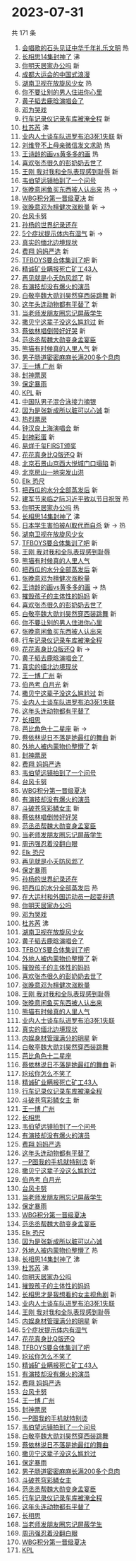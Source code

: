 # 2023-07-31

共 171 条

<!-- BEGIN -->
<!-- 最后更新时间 Mon Jul 31 2023 03:09:37 GMT+0800 (China Standard Time) -->

1. [会唱歌的石头见证中华千年礼乐文明](https://s.weibo.com//weibo?q=%23%E4%BC%9A%E5%94%B1%E6%AD%8C%E7%9A%84%E7%9F%B3%E5%A4%B4%E8%A7%81%E8%AF%81%E4%B8%AD%E5%8D%8E%E5%8D%83%E5%B9%B4%E7%A4%BC%E4%B9%90%E6%96%87%E6%98%8E%23&Refer=new_time)
   热
1. [长相思14集封神了](https://s.weibo.com//weibo?q=%23%E9%95%BF%E7%9B%B8%E6%80%9D14%E9%9B%86%E5%B0%81%E7%A5%9E%E4%BA%86%23&t=31&band_rank=1&Refer=top)
   沸
1. [你明天居家办公吗](https://s.weibo.com//weibo?q=%23%E4%BD%A0%E6%98%8E%E5%A4%A9%E5%B1%85%E5%AE%B6%E5%8A%9E%E5%85%AC%E5%90%97%23&t=31&band_rank=2&Refer=top)
   新
1. [成都大运会的中国式浪漫](https://s.weibo.com//weibo?q=%23%E6%88%90%E9%83%BD%E5%A4%A7%E8%BF%90%E4%BC%9A%E7%9A%84%E4%B8%AD%E5%9B%BD%E5%BC%8F%E6%B5%AA%E6%BC%AB%23&t=31&band_rank=3&Refer=top)
1. [湖南卫视在放旋风少女](https://s.weibo.com//weibo?q=%E6%B9%96%E5%8D%97%E5%8D%AB%E8%A7%86%E5%9C%A8%E6%94%BE%E6%97%8B%E9%A3%8E%E5%B0%91%E5%A5%B3&t=31&band_rank=4&Refer=top)
   热
1. [你不要让别的男人住进你心里](https://s.weibo.com//weibo?q=%23%E4%BD%A0%E4%B8%8D%E8%A6%81%E8%AE%A9%E5%88%AB%E7%9A%84%E7%94%B7%E4%BA%BA%E4%BD%8F%E8%BF%9B%E4%BD%A0%E5%BF%83%E9%87%8C%23&t=31&band_rank=5&Refer=top)
1. [黄子韬去鹿晗演唱会了](https://s.weibo.com//weibo?q=%23%E9%BB%84%E5%AD%90%E9%9F%AC%E5%8E%BB%E9%B9%BF%E6%99%97%E6%BC%94%E5%94%B1%E4%BC%9A%E4%BA%86%23&t=31&band_rank=6&Refer=top)
1. [邓为哭戏](https://s.weibo.com//weibo?q=%E9%82%93%E4%B8%BA%E5%93%AD%E6%88%8F&t=31&band_rank=7&Refer=top)
1. [行车记录仪记录车库被淹全程](https://s.weibo.com//weibo?q=%23%E8%A1%8C%E8%BD%A6%E8%AE%B0%E5%BD%95%E4%BB%AA%E8%AE%B0%E5%BD%95%E8%BD%A6%E5%BA%93%E8%A2%AB%E6%B7%B9%E5%85%A8%E7%A8%8B%23&t=31&band_rank=8&Refer=top)
   新
1. [杜苏芮](https://s.weibo.com//weibo?q=%E6%9D%9C%E8%8B%8F%E8%8A%AE&t=31&band_rank=9&Refer=top)
   沸
1. [业内人士谈车队进罗布泊3死1失联](https://s.weibo.com//weibo?q=%23%E4%B8%9A%E5%86%85%E4%BA%BA%E5%A3%AB%E8%B0%88%E8%BD%A6%E9%98%9F%E8%BF%9B%E7%BD%97%E5%B8%83%E6%B3%8A3%E6%AD%BB1%E5%A4%B1%E8%81%94%23&t=31&band_rank=10&Refer=top)
   新
1. [刘维登不上母亲微信发文求助](https://s.weibo.com//weibo?q=%23%E5%88%98%E7%BB%B4%E7%99%BB%E4%B8%8D%E4%B8%8A%E6%AF%8D%E4%BA%B2%E5%BE%AE%E4%BF%A1%E5%8F%91%E6%96%87%E6%B1%82%E5%8A%A9%23&t=31&band_rank=11&Refer=top)
   热
1. [王诗龄的画vs黄多多的画](https://s.weibo.com//weibo?q=%23%E7%8E%8B%E8%AF%97%E9%BE%84%E7%9A%84%E7%94%BBvs%E9%BB%84%E5%A4%9A%E5%A4%9A%E7%9A%84%E7%94%BB%23&t=31&band_rank=12&Refer=top)
   热
1. [喜欢张杰很久的彭奶奶去世了](https://s.weibo.com//weibo?q=%23%E5%96%9C%E6%AC%A2%E5%BC%A0%E6%9D%B0%E5%BE%88%E4%B9%85%E7%9A%84%E5%BD%AD%E5%A5%B6%E5%A5%B6%E5%8E%BB%E4%B8%96%E4%BA%86%23&t=31&band_rank=13&Refer=top)
1. [王刚 我对我和全队表现感到耻辱](https://s.weibo.com//weibo?q=%E7%8E%8B%E5%88%9A%20%E6%88%91%E5%AF%B9%E6%88%91%E5%92%8C%E5%85%A8%E9%98%9F%E8%A1%A8%E7%8E%B0%E6%84%9F%E5%88%B0%E8%80%BB%E8%BE%B1&t=31&band_rank=14&Refer=top)
   新
1. [韦伯望远镜拍到了一个问号](https://s.weibo.com//weibo?q=%E9%9F%A6%E4%BC%AF%E6%9C%9B%E8%BF%9C%E9%95%9C%E6%8B%8D%E5%88%B0%E4%BA%86%E4%B8%80%E4%B8%AA%E9%97%AE%E5%8F%B7&t=31&band_rank=15&Refer=top)
1. [张晚意闲鱼买东西被人认出来](https://s.weibo.com//weibo?q=%23%E5%BC%A0%E6%99%9A%E6%84%8F%E9%97%B2%E9%B1%BC%E4%B9%B0%E4%B8%9C%E8%A5%BF%E8%A2%AB%E4%BA%BA%E8%AE%A4%E5%87%BA%E6%9D%A5%23&t=31&band_rank=16&Refer=top)
   热 ->
1. [WBG积分第一晋级夏决](https://s.weibo.com//weibo?q=%23WBG%E7%A7%AF%E5%88%86%E7%AC%AC%E4%B8%80%E6%99%8B%E7%BA%A7%E5%A4%8F%E5%86%B3%23&t=31&band_rank=17&Refer=top)
   新
1. [张晚意邓为檀健次涨粉量](https://s.weibo.com//weibo?q=%23%E5%BC%A0%E6%99%9A%E6%84%8F%E9%82%93%E4%B8%BA%E6%AA%80%E5%81%A5%E6%AC%A1%E6%B6%A8%E7%B2%89%E9%87%8F%23&t=31&band_rank=18&Refer=top)
   新 ->
1. [台风卡努](https://s.weibo.com//weibo?q=%E5%8F%B0%E9%A3%8E%E5%8D%A1%E5%8A%AA&t=31&band_rank=19&Refer=top)
1. [孙杨的世界纪录还在](https://s.weibo.com//weibo?q=%E5%AD%99%E6%9D%A8%E7%9A%84%E4%B8%96%E7%95%8C%E7%BA%AA%E5%BD%95%E8%BF%98%E5%9C%A8&t=31&band_rank=20&Refer=top)
1. [5个症状提示体内有湿气](https://s.weibo.com//weibo?q=%235%E4%B8%AA%E7%97%87%E7%8A%B6%E6%8F%90%E7%A4%BA%E4%BD%93%E5%86%85%E6%9C%89%E6%B9%BF%E6%B0%94%23&t=31&band_rank=21&Refer=top)
   新 ->
1. [真实的缅北边境现状](https://s.weibo.com//weibo?q=%23%E7%9C%9F%E5%AE%9E%E7%9A%84%E7%BC%85%E5%8C%97%E8%BE%B9%E5%A2%83%E7%8E%B0%E7%8A%B6%23&t=31&band_rank=22&Refer=top)
1. [费翔 妈妈严选](https://s.weibo.com//weibo?q=%E8%B4%B9%E7%BF%94%20%E5%A6%88%E5%A6%88%E4%B8%A5%E9%80%89&t=31&band_rank=23&Refer=top)
   新
1. [TFBOYS要合体集训了吧](https://s.weibo.com//weibo?q=%23TFBOYS%E8%A6%81%E5%90%88%E4%BD%93%E9%9B%86%E8%AE%AD%E4%BA%86%E5%90%A7%23&t=31&band_rank=24&Refer=top)
   新
1. [精诚矿业瞒报死亡矿工43人](https://s.weibo.com//weibo?q=%23%E7%B2%BE%E8%AF%9A%E7%9F%BF%E4%B8%9A%E7%9E%92%E6%8A%A5%E6%AD%BB%E4%BA%A1%E7%9F%BF%E5%B7%A543%E4%BA%BA%23&t=31&band_rank=25&Refer=top)
1. [再见就是小夭防风邶了](https://s.weibo.com//weibo?q=%23%E5%86%8D%E8%A7%81%E5%B0%B1%E6%98%AF%E5%B0%8F%E5%A4%AD%E9%98%B2%E9%A3%8E%E9%82%B6%E4%BA%86%23&t=31&band_rank=26&Refer=top)
   新
1. [有演技却没有爆火的演员](https://s.weibo.com//weibo?q=%23%E6%9C%89%E6%BC%94%E6%8A%80%E5%8D%B4%E6%B2%A1%E6%9C%89%E7%88%86%E7%81%AB%E7%9A%84%E6%BC%94%E5%91%98%23&t=31&band_rank=27&Refer=top)
1. [白敬亭魏大勋刘昊然穿西装跳舞](https://s.weibo.com//weibo?q=%23%E7%99%BD%E6%95%AC%E4%BA%AD%E9%AD%8F%E5%A4%A7%E5%8B%8B%E5%88%98%E6%98%8A%E7%84%B6%E7%A9%BF%E8%A5%BF%E8%A3%85%E8%B7%B3%E8%88%9E%23&t=31&band_rank=28&Refer=top)
   新
1. [这年头连动物都有平替了](https://s.weibo.com//weibo?q=%E8%BF%99%E5%B9%B4%E5%A4%B4%E8%BF%9E%E5%8A%A8%E7%89%A9%E9%83%BD%E6%9C%89%E5%B9%B3%E6%9B%BF%E4%BA%86&t=31&band_rank=29&Refer=top)
   新
1. [当老师发朋友圈忘记屏蔽学生](https://s.weibo.com//weibo?q=%23%E5%BD%93%E8%80%81%E5%B8%88%E5%8F%91%E6%9C%8B%E5%8F%8B%E5%9C%88%E5%BF%98%E8%AE%B0%E5%B1%8F%E8%94%BD%E5%AD%A6%E7%94%9F%23&t=31&band_rank=30&Refer=top)
1. [撒贝宁这辈子没这么尴尬过](https://s.weibo.com//weibo?q=%23%E6%92%92%E8%B4%9D%E5%AE%81%E8%BF%99%E8%BE%88%E5%AD%90%E6%B2%A1%E8%BF%99%E4%B9%88%E5%B0%B4%E5%B0%AC%E8%BF%87%23&t=31&band_rank=31&Refer=top)
   新
1. [蔡依林唱倒带好好哭](https://s.weibo.com//weibo?q=%23%E8%94%A1%E4%BE%9D%E6%9E%97%E5%94%B1%E5%80%92%E5%B8%A6%E5%A5%BD%E5%A5%BD%E5%93%AD%23&t=31&band_rank=32&Refer=top)
   新
1. [范丞丞帮魏大勋变身孟宴臣](https://s.weibo.com//weibo?q=%23%E8%8C%83%E4%B8%9E%E4%B8%9E%E5%B8%AE%E9%AD%8F%E5%A4%A7%E5%8B%8B%E5%8F%98%E8%BA%AB%E5%AD%9F%E5%AE%B4%E8%87%A3%23&t=31&band_rank=33&Refer=top)
1. [熊猫有时候真的人里人气](https://s.weibo.com//weibo?q=%E7%86%8A%E7%8C%AB%E6%9C%89%E6%97%B6%E5%80%99%E7%9C%9F%E7%9A%84%E4%BA%BA%E9%87%8C%E4%BA%BA%E6%B0%94&t=31&band_rank=34&Refer=top)
   新
1. [男子肠道密密麻麻长满200多个息肉](https://s.weibo.com//weibo?q=%23%E7%94%B7%E5%AD%90%E8%82%A0%E9%81%93%E5%AF%86%E5%AF%86%E9%BA%BB%E9%BA%BB%E9%95%BF%E6%BB%A1200%E5%A4%9A%E4%B8%AA%E6%81%AF%E8%82%89%23&t=31&band_rank=35&Refer=top)
1. [王一博 广州](https://s.weibo.com//weibo?q=%E7%8E%8B%E4%B8%80%E5%8D%9A%20%E5%B9%BF%E5%B7%9E&t=31&band_rank=36&Refer=top)
   新
1. [封神票房](https://s.weibo.com//weibo?q=%E5%B0%81%E7%A5%9E%E7%A5%A8%E6%88%BF&t=31&band_rank=37&Refer=top)
1. [保定暴雨](https://s.weibo.com//weibo?q=%E4%BF%9D%E5%AE%9A%E6%9A%B4%E9%9B%A8&t=31&band_rank=38&Refer=top)
1. [KPL](https://s.weibo.com//weibo?q=KPL&t=31&band_rank=39&Refer=top) 新
1. [中国队男子混合泳接力摘银](https://s.weibo.com//weibo?q=%23%E4%B8%AD%E5%9B%BD%E9%98%9F%E7%94%B7%E5%AD%90%E6%B7%B7%E5%90%88%E6%B3%B3%E6%8E%A5%E5%8A%9B%E6%91%98%E9%93%B6%23&t=31&band_rank=40&Refer=top)
1. [因为是张新成所以脏可以心诚](https://s.weibo.com//weibo?q=%23%E5%9B%A0%E4%B8%BA%E6%98%AF%E5%BC%A0%E6%96%B0%E6%88%90%E6%89%80%E4%BB%A5%E8%84%8F%E5%8F%AF%E4%BB%A5%E5%BF%83%E8%AF%9A%23&t=31&band_rank=41&Refer=top)
   新
1. [热烈票房](https://s.weibo.com//weibo?q=%E7%83%AD%E7%83%88%E7%A5%A8%E6%88%BF&t=31&band_rank=42&Refer=top)
1. [钟汉良上海演唱会](https://s.weibo.com//weibo?q=%E9%92%9F%E6%B1%89%E8%89%AF%E4%B8%8A%E6%B5%B7%E6%BC%94%E5%94%B1%E4%BC%9A&t=31&band_rank=43&Refer=top)
   新
1. [封神彩蛋](https://s.weibo.com//weibo?q=%E5%B0%81%E7%A5%9E%E5%BD%A9%E8%9B%8B&t=31&band_rank=44&Refer=top)
   新
1. [易烊千玺FIRST颁奖](https://s.weibo.com//weibo?q=%E6%98%93%E7%83%8A%E5%8D%83%E7%8E%BAFIRST%E9%A2%81%E5%A5%96&t=31&band_rank=45&Refer=top)
1. [花花真身比Q版还Q](https://s.weibo.com//weibo?q=%E8%8A%B1%E8%8A%B1%E7%9C%9F%E8%BA%AB%E6%AF%94Q%E7%89%88%E8%BF%98Q&t=31&band_rank=46&Refer=top)
   新
1. [北京石景山京西大悦城门口塌陷](https://s.weibo.com//weibo?q=%23%E5%8C%97%E4%BA%AC%E7%9F%B3%E6%99%AF%E5%B1%B1%E4%BA%AC%E8%A5%BF%E5%A4%A7%E6%82%A6%E5%9F%8E%E9%97%A8%E5%8F%A3%E5%A1%8C%E9%99%B7%23&t=31&band_rank=47&Refer=top)
   新
1. [北京房山一地突发山洪](https://s.weibo.com//weibo?q=%23%E5%8C%97%E4%BA%AC%E6%88%BF%E5%B1%B1%E4%B8%80%E5%9C%B0%E7%AA%81%E5%8F%91%E5%B1%B1%E6%B4%AA%23&t=31&band_rank=48&Refer=top)
1. [Elk 恐尺](https://s.weibo.com//weibo?q=Elk%20%E6%81%90%E5%B0%BA&t=31&band_rank=49&Refer=top)
1. [把西瓜的水分全部蒸发后](https://s.weibo.com//weibo?q=%E6%8A%8A%E8%A5%BF%E7%93%9C%E7%9A%84%E6%B0%B4%E5%88%86%E5%85%A8%E9%83%A8%E8%92%B8%E5%8F%91%E5%90%8E&t=31&band_rank=50&Refer=top)
   新
1. [建军节来临之际习近平致以节日祝贺](https://s.weibo.com//weibo?q=%23%E5%BB%BA%E5%86%9B%E8%8A%82%E6%9D%A5%E4%B8%B4%E4%B9%8B%E9%99%85%E4%B9%A0%E8%BF%91%E5%B9%B3%E8%87%B4%E4%BB%A5%E8%8A%82%E6%97%A5%E7%A5%9D%E8%B4%BA%23&Refer=new_time)
   热
1. [你明天居家办公吗](https://s.weibo.com//weibo?q=%23%E4%BD%A0%E6%98%8E%E5%A4%A9%E5%B1%85%E5%AE%B6%E5%8A%9E%E5%85%AC%E5%90%97%23&t=31&band_rank=1&Refer=top)
   热
1. [长相思14集封神了](https://s.weibo.com//weibo?q=%23%E9%95%BF%E7%9B%B8%E6%80%9D14%E9%9B%86%E5%B0%81%E7%A5%9E%E4%BA%86%23&t=31&band_rank=2&Refer=top)
   沸
1. [日本学生害怕被AI取代而自杀](https://s.weibo.com//weibo?q=%E6%97%A5%E6%9C%AC%E5%AD%A6%E7%94%9F%E5%AE%B3%E6%80%95%E8%A2%ABAI%E5%8F%96%E4%BB%A3%E8%80%8C%E8%87%AA%E6%9D%80&t=31&band_rank=4&Refer=top)
   新 -> 热
1. [湖南卫视在放旋风少女](https://s.weibo.com//weibo?q=%E6%B9%96%E5%8D%97%E5%8D%AB%E8%A7%86%E5%9C%A8%E6%94%BE%E6%97%8B%E9%A3%8E%E5%B0%91%E5%A5%B3&t=31&band_rank=5&Refer=top)
1. [TFBOYS要合体集训了吧](https://s.weibo.com//weibo?q=%23TFBOYS%E8%A6%81%E5%90%88%E4%BD%93%E9%9B%86%E8%AE%AD%E4%BA%86%E5%90%A7%23&t=31&band_rank=6&Refer=top)
   新
1. [王刚 我对我和全队表现感到耻辱](https://s.weibo.com//weibo?q=%E7%8E%8B%E5%88%9A%20%E6%88%91%E5%AF%B9%E6%88%91%E5%92%8C%E5%85%A8%E9%98%9F%E8%A1%A8%E7%8E%B0%E6%84%9F%E5%88%B0%E8%80%BB%E8%BE%B1&t=31&band_rank=8&Refer=top)
1. [熊猫有时候真的人里人气](https://s.weibo.com//weibo?q=%E7%86%8A%E7%8C%AB%E6%9C%89%E6%97%B6%E5%80%99%E7%9C%9F%E7%9A%84%E4%BA%BA%E9%87%8C%E4%BA%BA%E6%B0%94&t=31&band_rank=10&Refer=top)
1. [把西瓜的水分全部蒸发后](https://s.weibo.com//weibo?q=%E6%8A%8A%E8%A5%BF%E7%93%9C%E7%9A%84%E6%B0%B4%E5%88%86%E5%85%A8%E9%83%A8%E8%92%B8%E5%8F%91%E5%90%8E&t=31&band_rank=12&Refer=top)
   新
1. [张晚意邓为檀健次涨粉量](https://s.weibo.com//weibo?q=%23%E5%BC%A0%E6%99%9A%E6%84%8F%E9%82%93%E4%B8%BA%E6%AA%80%E5%81%A5%E6%AC%A1%E6%B6%A8%E7%B2%89%E9%87%8F%23&t=31&band_rank=13&Refer=top)
1. [王诗龄的画vs黄多多的画](https://s.weibo.com//weibo?q=%23%E7%8E%8B%E8%AF%97%E9%BE%84%E7%9A%84%E7%94%BBvs%E9%BB%84%E5%A4%9A%E5%A4%9A%E7%9A%84%E7%94%BB%23&t=31&band_rank=14&Refer=top)
   -> 热
1. [摧毁孩子的主体性的妈妈](https://s.weibo.com//weibo?q=%E6%91%A7%E6%AF%81%E5%AD%A9%E5%AD%90%E7%9A%84%E4%B8%BB%E4%BD%93%E6%80%A7%E7%9A%84%E5%A6%88%E5%A6%88&t=31&band_rank=15&Refer=top)
   新
1. [喜欢张杰很久的彭奶奶去世了](https://s.weibo.com//weibo?q=%23%E5%96%9C%E6%AC%A2%E5%BC%A0%E6%9D%B0%E5%BE%88%E4%B9%85%E7%9A%84%E5%BD%AD%E5%A5%B6%E5%A5%B6%E5%8E%BB%E4%B8%96%E4%BA%86%23&t=31&band_rank=16&Refer=top)
1. [白敬亭魏大勋刘昊然穿西装跳舞](https://s.weibo.com//weibo?q=%23%E7%99%BD%E6%95%AC%E4%BA%AD%E9%AD%8F%E5%A4%A7%E5%8B%8B%E5%88%98%E6%98%8A%E7%84%B6%E7%A9%BF%E8%A5%BF%E8%A3%85%E8%B7%B3%E8%88%9E%23&t=31&band_rank=17&Refer=top)
   新
1. [你不要让别的男人住进你心里](https://s.weibo.com//weibo?q=%23%E4%BD%A0%E4%B8%8D%E8%A6%81%E8%AE%A9%E5%88%AB%E7%9A%84%E7%94%B7%E4%BA%BA%E4%BD%8F%E8%BF%9B%E4%BD%A0%E5%BF%83%E9%87%8C%23&t=31&band_rank=18&Refer=top)
1. [张晚意闲鱼买东西被人认出来](https://s.weibo.com//weibo?q=%23%E5%BC%A0%E6%99%9A%E6%84%8F%E9%97%B2%E9%B1%BC%E4%B9%B0%E4%B8%9C%E8%A5%BF%E8%A2%AB%E4%BA%BA%E8%AE%A4%E5%87%BA%E6%9D%A5%23&t=31&band_rank=19&Refer=top)
1. [行车记录仪记录车库被淹全程](https://s.weibo.com//weibo?q=%23%E8%A1%8C%E8%BD%A6%E8%AE%B0%E5%BD%95%E4%BB%AA%E8%AE%B0%E5%BD%95%E8%BD%A6%E5%BA%93%E8%A2%AB%E6%B7%B9%E5%85%A8%E7%A8%8B%23&t=31&band_rank=20&Refer=top)
1. [花花真身比Q版还Q](https://s.weibo.com//weibo?q=%E8%8A%B1%E8%8A%B1%E7%9C%9F%E8%BA%AB%E6%AF%94Q%E7%89%88%E8%BF%98Q&t=31&band_rank=22&Refer=top)
   新 ->
1. [黄子韬去鹿晗演唱会了](https://s.weibo.com//weibo?q=%23%E9%BB%84%E5%AD%90%E9%9F%AC%E5%8E%BB%E9%B9%BF%E6%99%97%E6%BC%94%E5%94%B1%E4%BC%9A%E4%BA%86%23&t=31&band_rank=23&Refer=top)
1. [真实的缅北边境现状](https://s.weibo.com//weibo?q=%23%E7%9C%9F%E5%AE%9E%E7%9A%84%E7%BC%85%E5%8C%97%E8%BE%B9%E5%A2%83%E7%8E%B0%E7%8A%B6%23&t=31&band_rank=24&Refer=top)
1. [王一博 广州](https://s.weibo.com//weibo?q=%E7%8E%8B%E4%B8%80%E5%8D%9A%20%E5%B9%BF%E5%B7%9E&t=31&band_rank=26&Refer=top)
   新
1. [伯邑考 白月光](https://s.weibo.com//weibo?q=%E4%BC%AF%E9%82%91%E8%80%83%20%E7%99%BD%E6%9C%88%E5%85%89&t=31&band_rank=27&Refer=top)
   新
1. [撒贝宁这辈子没这么尴尬过](https://s.weibo.com//weibo?q=%23%E6%92%92%E8%B4%9D%E5%AE%81%E8%BF%99%E8%BE%88%E5%AD%90%E6%B2%A1%E8%BF%99%E4%B9%88%E5%B0%B4%E5%B0%AC%E8%BF%87%23&t=31&band_rank=28&Refer=top)
   新
1. [业内人士谈车队进罗布泊3死1失联](https://s.weibo.com//weibo?q=%23%E4%B8%9A%E5%86%85%E4%BA%BA%E5%A3%AB%E8%B0%88%E8%BD%A6%E9%98%9F%E8%BF%9B%E7%BD%97%E5%B8%83%E6%B3%8A3%E6%AD%BB1%E5%A4%B1%E8%81%94%23&t=31&band_rank=29&Refer=top)
1. [这年头连动物都有平替了](https://s.weibo.com//weibo?q=%E8%BF%99%E5%B9%B4%E5%A4%B4%E8%BF%9E%E5%8A%A8%E7%89%A9%E9%83%BD%E6%9C%89%E5%B9%B3%E6%9B%BF%E4%BA%86&t=31&band_rank=30&Refer=top)
1. [长相思](https://s.weibo.com//weibo?q=%E9%95%BF%E7%9B%B8%E6%80%9D&t=31&band_rank=31&Refer=top)
1. [芭比角色十二星座](https://s.weibo.com//weibo?q=%E8%8A%AD%E6%AF%94%E8%A7%92%E8%89%B2%E5%8D%81%E4%BA%8C%E6%98%9F%E5%BA%A7&t=31&band_rank=32&Refer=top)
   新 ->
1. [蔡依林说日不落是她最红的舞曲](https://s.weibo.com//weibo?q=%23%E8%94%A1%E4%BE%9D%E6%9E%97%E8%AF%B4%E6%97%A5%E4%B8%8D%E8%90%BD%E6%98%AF%E5%A5%B9%E6%9C%80%E7%BA%A2%E7%9A%84%E8%88%9E%E6%9B%B2%23&t=31&band_rank=33&Refer=top)
   新
1. [外地人被内蒙物价整懵了](https://s.weibo.com//weibo?q=%23%E5%A4%96%E5%9C%B0%E4%BA%BA%E8%A2%AB%E5%86%85%E8%92%99%E7%89%A9%E4%BB%B7%E6%95%B4%E6%87%B5%E4%BA%86%23&t=31&band_rank=34&Refer=top)
   新
1. [封神票房](https://s.weibo.com//weibo?q=%E5%B0%81%E7%A5%9E%E7%A5%A8%E6%88%BF&t=31&band_rank=36&Refer=top)
1. [费翔 妈妈严选](https://s.weibo.com//weibo?q=%E8%B4%B9%E7%BF%94%20%E5%A6%88%E5%A6%88%E4%B8%A5%E9%80%89&t=31&band_rank=37&Refer=top)
1. [韦伯望远镜拍到了一个问号](https://s.weibo.com//weibo?q=%E9%9F%A6%E4%BC%AF%E6%9C%9B%E8%BF%9C%E9%95%9C%E6%8B%8D%E5%88%B0%E4%BA%86%E4%B8%80%E4%B8%AA%E9%97%AE%E5%8F%B7&t=31&band_rank=38&Refer=top)
1. [台风卡努](https://s.weibo.com//weibo?q=%E5%8F%B0%E9%A3%8E%E5%8D%A1%E5%8A%AA&t=31&band_rank=39&Refer=top)
1. [WBG积分第一晋级夏决](https://s.weibo.com//weibo?q=%23WBG%E7%A7%AF%E5%88%86%E7%AC%AC%E4%B8%80%E6%99%8B%E7%BA%A7%E5%A4%8F%E5%86%B3%23&t=31&band_rank=40&Refer=top)
1. [有演技却没有爆火的演员](https://s.weibo.com//weibo?q=%23%E6%9C%89%E6%BC%94%E6%8A%80%E5%8D%B4%E6%B2%A1%E6%9C%89%E7%88%86%E7%81%AB%E7%9A%84%E6%BC%94%E5%91%98%23&t=31&band_rank=41&Refer=top)
1. [斗破苍穹彩鳞女主](https://s.weibo.com//weibo?q=%23%E6%96%97%E7%A0%B4%E8%8B%8D%E7%A9%B9%E5%BD%A9%E9%B3%9E%E5%A5%B3%E4%B8%BB%23&t=31&band_rank=42&Refer=top)
   新
1. [蔡依林唱倒带好好哭](https://s.weibo.com//weibo?q=%23%E8%94%A1%E4%BE%9D%E6%9E%97%E5%94%B1%E5%80%92%E5%B8%A6%E5%A5%BD%E5%A5%BD%E5%93%AD%23&t=31&band_rank=43&Refer=top)
1. [范丞丞帮魏大勋变身孟宴臣](https://s.weibo.com//weibo?q=%23%E8%8C%83%E4%B8%9E%E4%B8%9E%E5%B8%AE%E9%AD%8F%E5%A4%A7%E5%8B%8B%E5%8F%98%E8%BA%AB%E5%AD%9F%E5%AE%B4%E8%87%A3%23&t=31&band_rank=44&Refer=top)
1. [当老师发朋友圈忘记屏蔽学生](https://s.weibo.com//weibo?q=%23%E5%BD%93%E8%80%81%E5%B8%88%E5%8F%91%E6%9C%8B%E5%8F%8B%E5%9C%88%E5%BF%98%E8%AE%B0%E5%B1%8F%E8%94%BD%E5%AD%A6%E7%94%9F%23&t=31&band_rank=45&Refer=top)
1. [周迅强忍着没翻白眼](https://s.weibo.com//weibo?q=%23%E5%91%A8%E8%BF%85%E5%BC%BA%E5%BF%8D%E7%9D%80%E6%B2%A1%E7%BF%BB%E7%99%BD%E7%9C%BC%23&t=31&band_rank=46&Refer=top)
1. [Elk 恐尺](https://s.weibo.com//weibo?q=Elk%20%E6%81%90%E5%B0%BA&t=31&band_rank=47&Refer=top)
1. [再见就是小夭防风邶了](https://s.weibo.com//weibo?q=%23%E5%86%8D%E8%A7%81%E5%B0%B1%E6%98%AF%E5%B0%8F%E5%A4%AD%E9%98%B2%E9%A3%8E%E9%82%B6%E4%BA%86%23&t=31&band_rank=48&Refer=top)
1. [保定暴雨](https://s.weibo.com//weibo?q=%E4%BF%9D%E5%AE%9A%E6%9A%B4%E9%9B%A8&t=31&band_rank=49&Refer=top)
1. [孙杨的世界纪录还在](https://s.weibo.com//weibo?q=%E5%AD%99%E6%9D%A8%E7%9A%84%E4%B8%96%E7%95%8C%E7%BA%AA%E5%BD%95%E8%BF%98%E5%9C%A8&t=31&band_rank=50&Refer=top)
1. [把西瓜的水分全部蒸发后](https://s.weibo.com//weibo?q=%E6%8A%8A%E8%A5%BF%E7%93%9C%E7%9A%84%E6%B0%B4%E5%88%86%E5%85%A8%E9%83%A8%E8%92%B8%E5%8F%91%E5%90%8E&t=31&band_rank=1&Refer=top)
   热
1. [在大运村和外国运动员一起耍非遗](https://s.weibo.com//weibo?q=%23%E5%9C%A8%E5%A4%A7%E8%BF%90%E6%9D%91%E5%92%8C%E5%A4%96%E5%9B%BD%E8%BF%90%E5%8A%A8%E5%91%98%E4%B8%80%E8%B5%B7%E8%80%8D%E9%9D%9E%E9%81%97%23&t=31&band_rank=3&Refer=top)
1. [你明天居家办公吗](https://s.weibo.com//weibo?q=%23%E4%BD%A0%E6%98%8E%E5%A4%A9%E5%B1%85%E5%AE%B6%E5%8A%9E%E5%85%AC%E5%90%97%23&t=31&band_rank=5&Refer=top)
1. [邓为哭戏](https://s.weibo.com//weibo?q=%E9%82%93%E4%B8%BA%E5%93%AD%E6%88%8F&t=31&band_rank=6&Refer=top)
1. [杜苏芮](https://s.weibo.com//weibo?q=%E6%9D%9C%E8%8B%8F%E8%8A%AE&t=31&band_rank=7&Refer=top)
   沸
1. [湖南卫视在放旋风少女](https://s.weibo.com//weibo?q=%E6%B9%96%E5%8D%97%E5%8D%AB%E8%A7%86%E5%9C%A8%E6%94%BE%E6%97%8B%E9%A3%8E%E5%B0%91%E5%A5%B3&t=31&band_rank=8&Refer=top)
1. [黄子韬去鹿晗演唱会了](https://s.weibo.com//weibo?q=%23%E9%BB%84%E5%AD%90%E9%9F%AC%E5%8E%BB%E9%B9%BF%E6%99%97%E6%BC%94%E5%94%B1%E4%BC%9A%E4%BA%86%23&t=31&band_rank=9&Refer=top)
1. [TFBOYS要合体集训了吧](https://s.weibo.com//weibo?q=%23TFBOYS%E8%A6%81%E5%90%88%E4%BD%93%E9%9B%86%E8%AE%AD%E4%BA%86%E5%90%A7%23&t=31&band_rank=10&Refer=top)
1. [外地人被内蒙物价整懵了](https://s.weibo.com//weibo?q=%23%E5%A4%96%E5%9C%B0%E4%BA%BA%E8%A2%AB%E5%86%85%E8%92%99%E7%89%A9%E4%BB%B7%E6%95%B4%E6%87%B5%E4%BA%86%23&t=31&band_rank=12&Refer=top)
   新
1. [摧毁孩子的主体性的妈妈](https://s.weibo.com//weibo?q=%E6%91%A7%E6%AF%81%E5%AD%A9%E5%AD%90%E7%9A%84%E4%B8%BB%E4%BD%93%E6%80%A7%E7%9A%84%E5%A6%88%E5%A6%88&t=31&band_rank=13&Refer=top)
1. [喜欢张杰很久的彭奶奶去世了](https://s.weibo.com//weibo?q=%23%E5%96%9C%E6%AC%A2%E5%BC%A0%E6%9D%B0%E5%BE%88%E4%B9%85%E7%9A%84%E5%BD%AD%E5%A5%B6%E5%A5%B6%E5%8E%BB%E4%B8%96%E4%BA%86%23&t=31&band_rank=15&Refer=top)
1. [张晚意邓为檀健次涨粉量](https://s.weibo.com//weibo?q=%23%E5%BC%A0%E6%99%9A%E6%84%8F%E9%82%93%E4%B8%BA%E6%AA%80%E5%81%A5%E6%AC%A1%E6%B6%A8%E7%B2%89%E9%87%8F%23&t=31&band_rank=16&Refer=top)
1. [王刚 我对我和全队表现感到耻辱](https://s.weibo.com//weibo?q=%E7%8E%8B%E5%88%9A%20%E6%88%91%E5%AF%B9%E6%88%91%E5%92%8C%E5%85%A8%E9%98%9F%E8%A1%A8%E7%8E%B0%E6%84%9F%E5%88%B0%E8%80%BB%E8%BE%B1&t=31&band_rank=17&Refer=top)
1. [张晚意闲鱼买东西被人认出来](https://s.weibo.com//weibo?q=%23%E5%BC%A0%E6%99%9A%E6%84%8F%E9%97%B2%E9%B1%BC%E4%B9%B0%E4%B8%9C%E8%A5%BF%E8%A2%AB%E4%BA%BA%E8%AE%A4%E5%87%BA%E6%9D%A5%23&t=31&band_rank=18&Refer=top)
1. [熊猫有时候真的人里人气](https://s.weibo.com//weibo?q=%E7%86%8A%E7%8C%AB%E6%9C%89%E6%97%B6%E5%80%99%E7%9C%9F%E7%9A%84%E4%BA%BA%E9%87%8C%E4%BA%BA%E6%B0%94&t=31&band_rank=19&Refer=top)
1. [业内人士谈车队进罗布泊3死1失联](https://s.weibo.com//weibo?q=%23%E4%B8%9A%E5%86%85%E4%BA%BA%E5%A3%AB%E8%B0%88%E8%BD%A6%E9%98%9F%E8%BF%9B%E7%BD%97%E5%B8%83%E6%B3%8A3%E6%AD%BB1%E5%A4%B1%E8%81%94%23&t=31&band_rank=20&Refer=top)
1. [真实的缅北边境现状](https://s.weibo.com//weibo?q=%23%E7%9C%9F%E5%AE%9E%E7%9A%84%E7%BC%85%E5%8C%97%E8%BE%B9%E5%A2%83%E7%8E%B0%E7%8A%B6%23&t=31&band_rank=23&Refer=top)
1. [内娱身材管理满分的明星](https://s.weibo.com//weibo?q=%23%E5%86%85%E5%A8%B1%E8%BA%AB%E6%9D%90%E7%AE%A1%E7%90%86%E6%BB%A1%E5%88%86%E7%9A%84%E6%98%8E%E6%98%9F%23&t=31&band_rank=24&Refer=top)
   新
1. [白敬亭魏大勋刘昊然穿西装跳舞](https://s.weibo.com//weibo?q=%23%E7%99%BD%E6%95%AC%E4%BA%AD%E9%AD%8F%E5%A4%A7%E5%8B%8B%E5%88%98%E6%98%8A%E7%84%B6%E7%A9%BF%E8%A5%BF%E8%A3%85%E8%B7%B3%E8%88%9E%23&t=31&band_rank=25&Refer=top)
1. [芭比角色十二星座](https://s.weibo.com//weibo?q=%E8%8A%AD%E6%AF%94%E8%A7%92%E8%89%B2%E5%8D%81%E4%BA%8C%E6%98%9F%E5%BA%A7&t=31&band_rank=26&Refer=top)
1. [蔡依林说日不落是她最红的舞曲](https://s.weibo.com//weibo?q=%23%E8%94%A1%E4%BE%9D%E6%9E%97%E8%AF%B4%E6%97%A5%E4%B8%8D%E8%90%BD%E6%98%AF%E5%A5%B9%E6%9C%80%E7%BA%A2%E7%9A%84%E8%88%9E%E6%9B%B2%23&t=31&band_rank=27&Refer=top)
   新
1. [玱玹你怎么不笑了](https://s.weibo.com//weibo?q=%23%E7%8E%B1%E7%8E%B9%E4%BD%A0%E6%80%8E%E4%B9%88%E4%B8%8D%E7%AC%91%E4%BA%86%23&t=31&band_rank=28&Refer=top)
1. [精诚矿业瞒报死亡矿工43人](https://s.weibo.com//weibo?q=%23%E7%B2%BE%E8%AF%9A%E7%9F%BF%E4%B8%9A%E7%9E%92%E6%8A%A5%E6%AD%BB%E4%BA%A1%E7%9F%BF%E5%B7%A543%E4%BA%BA%23&t=31&band_rank=29&Refer=top)
1. [行车记录仪记录车库被淹全程](https://s.weibo.com//weibo?q=%23%E8%A1%8C%E8%BD%A6%E8%AE%B0%E5%BD%95%E4%BB%AA%E8%AE%B0%E5%BD%95%E8%BD%A6%E5%BA%93%E8%A2%AB%E6%B7%B9%E5%85%A8%E7%A8%8B%23&t=31&band_rank=30&Refer=top)
1. [斗破苍穹彩鳞女主](https://s.weibo.com//weibo?q=%23%E6%96%97%E7%A0%B4%E8%8B%8D%E7%A9%B9%E5%BD%A9%E9%B3%9E%E5%A5%B3%E4%B8%BB%23&t=31&band_rank=31&Refer=top)
   新
1. [王一博 广州](https://s.weibo.com//weibo?q=%E7%8E%8B%E4%B8%80%E5%8D%9A%20%E5%B9%BF%E5%B7%9E&t=31&band_rank=32&Refer=top)
1. [长相思](https://s.weibo.com//weibo?q=%E9%95%BF%E7%9B%B8%E6%80%9D&t=31&band_rank=33&Refer=top)
1. [韦伯望远镜拍到了一个问号](https://s.weibo.com//weibo?q=%E9%9F%A6%E4%BC%AF%E6%9C%9B%E8%BF%9C%E9%95%9C%E6%8B%8D%E5%88%B0%E4%BA%86%E4%B8%80%E4%B8%AA%E9%97%AE%E5%8F%B7&t=31&band_rank=34&Refer=top)
1. [有演技却没有爆火的演员](https://s.weibo.com//weibo?q=%23%E6%9C%89%E6%BC%94%E6%8A%80%E5%8D%B4%E6%B2%A1%E6%9C%89%E7%88%86%E7%81%AB%E7%9A%84%E6%BC%94%E5%91%98%23&t=31&band_rank=37&Refer=top)
1. [费翔 妈妈严选](https://s.weibo.com//weibo?q=%E8%B4%B9%E7%BF%94%20%E5%A6%88%E5%A6%88%E4%B8%A5%E9%80%89&t=31&band_rank=38&Refer=top)
1. [这年头连动物都有平替了](https://s.weibo.com//weibo?q=%E8%BF%99%E5%B9%B4%E5%A4%B4%E8%BF%9E%E5%8A%A8%E7%89%A9%E9%83%BD%E6%9C%89%E5%B9%B3%E6%9B%BF%E4%BA%86&t=31&band_rank=39&Refer=top)
1. [一P图我的手机就特别烫](https://s.weibo.com//weibo?q=%E4%B8%80P%E5%9B%BE%E6%88%91%E7%9A%84%E6%89%8B%E6%9C%BA%E5%B0%B1%E7%89%B9%E5%88%AB%E7%83%AB&t=31&band_rank=40&Refer=top)
   新
1. [撒贝宁这辈子没这么尴尬过](https://s.weibo.com//weibo?q=%23%E6%92%92%E8%B4%9D%E5%AE%81%E8%BF%99%E8%BE%88%E5%AD%90%E6%B2%A1%E8%BF%99%E4%B9%88%E5%B0%B4%E5%B0%AC%E8%BF%87%23&t=31&band_rank=41&Refer=top)
1. [伯邑考 白月光](https://s.weibo.com//weibo?q=%E4%BC%AF%E9%82%91%E8%80%83%20%E7%99%BD%E6%9C%88%E5%85%89&t=31&band_rank=42&Refer=top)
1. [台风卡努](https://s.weibo.com//weibo?q=%E5%8F%B0%E9%A3%8E%E5%8D%A1%E5%8A%AA&t=31&band_rank=43&Refer=top)
1. [当老师发朋友圈忘记屏蔽学生](https://s.weibo.com//weibo?q=%23%E5%BD%93%E8%80%81%E5%B8%88%E5%8F%91%E6%9C%8B%E5%8F%8B%E5%9C%88%E5%BF%98%E8%AE%B0%E5%B1%8F%E8%94%BD%E5%AD%A6%E7%94%9F%23&t=31&band_rank=44&Refer=top)
1. [保定暴雨](https://s.weibo.com//weibo?q=%E4%BF%9D%E5%AE%9A%E6%9A%B4%E9%9B%A8&t=31&band_rank=45&Refer=top)
1. [WBG积分第一晋级夏决](https://s.weibo.com//weibo?q=%23WBG%E7%A7%AF%E5%88%86%E7%AC%AC%E4%B8%80%E6%99%8B%E7%BA%A7%E5%A4%8F%E5%86%B3%23&t=31&band_rank=46&Refer=top)
1. [范丞丞帮魏大勋变身孟宴臣](https://s.weibo.com//weibo?q=%23%E8%8C%83%E4%B8%9E%E4%B8%9E%E5%B8%AE%E9%AD%8F%E5%A4%A7%E5%8B%8B%E5%8F%98%E8%BA%AB%E5%AD%9F%E5%AE%B4%E8%87%A3%23&t=31&band_rank=47&Refer=top)
1. [Elk 恐尺](https://s.weibo.com//weibo?q=Elk%20%E6%81%90%E5%B0%BA&t=31&band_rank=48&Refer=top)
1. [因为是张新成所以脏可以心诚](https://s.weibo.com//weibo?q=%23%E5%9B%A0%E4%B8%BA%E6%98%AF%E5%BC%A0%E6%96%B0%E6%88%90%E6%89%80%E4%BB%A5%E8%84%8F%E5%8F%AF%E4%BB%A5%E5%BF%83%E8%AF%9A%23&t=31&band_rank=49&Refer=top)
1. [外地人被内蒙物价整懵了](https://s.weibo.com//weibo?q=%23%E5%A4%96%E5%9C%B0%E4%BA%BA%E8%A2%AB%E5%86%85%E8%92%99%E7%89%A9%E4%BB%B7%E6%95%B4%E6%87%B5%E4%BA%86%23&t=31&band_rank=2&Refer=top)
   热
1. [长相思14集封神了](https://s.weibo.com//weibo?q=%23%E9%95%BF%E7%9B%B8%E6%80%9D14%E9%9B%86%E5%B0%81%E7%A5%9E%E4%BA%86%23&t=31&band_rank=5&Refer=top)
   沸
1. [杜苏芮](https://s.weibo.com//weibo?q=%E6%9D%9C%E8%8B%8F%E8%8A%AE&t=31&band_rank=6&Refer=top)
   沸
1. [你明天居家办公吗](https://s.weibo.com//weibo?q=%23%E4%BD%A0%E6%98%8E%E5%A4%A9%E5%B1%85%E5%AE%B6%E5%8A%9E%E5%85%AC%E5%90%97%23&t=31&band_rank=10&Refer=top)
1. [摧毁孩子的主体性的妈妈](https://s.weibo.com//weibo?q=%E6%91%A7%E6%AF%81%E5%AD%A9%E5%AD%90%E7%9A%84%E4%B8%BB%E4%BD%93%E6%80%A7%E7%9A%84%E5%A6%88%E5%A6%88&t=31&band_rank=14&Refer=top)
1. [长相思才是我想看的女主视角剧](https://s.weibo.com//weibo?q=%E9%95%BF%E7%9B%B8%E6%80%9D%E6%89%8D%E6%98%AF%E6%88%91%E6%83%B3%E7%9C%8B%E7%9A%84%E5%A5%B3%E4%B8%BB%E8%A7%86%E8%A7%92%E5%89%A7&t=31&band_rank=15&Refer=top)
   新
1. [业内人士谈车队进罗布泊3死1失联](https://s.weibo.com//weibo?q=%23%E4%B8%9A%E5%86%85%E4%BA%BA%E5%A3%AB%E8%B0%88%E8%BD%A6%E9%98%9F%E8%BF%9B%E7%BD%97%E5%B8%83%E6%B3%8A3%E6%AD%BB1%E5%A4%B1%E8%81%94%23&t=31&band_rank=17&Refer=top)
1. [王刚 我对我和全队表现感到耻辱](https://s.weibo.com//weibo?q=%E7%8E%8B%E5%88%9A%20%E6%88%91%E5%AF%B9%E6%88%91%E5%92%8C%E5%85%A8%E9%98%9F%E8%A1%A8%E7%8E%B0%E6%84%9F%E5%88%B0%E8%80%BB%E8%BE%B1&t=31&band_rank=20&Refer=top)
1. [内娱身材管理满分的明星](https://s.weibo.com//weibo?q=%23%E5%86%85%E5%A8%B1%E8%BA%AB%E6%9D%90%E7%AE%A1%E7%90%86%E6%BB%A1%E5%88%86%E7%9A%84%E6%98%8E%E6%98%9F%23&t=31&band_rank=21&Refer=top)
   新
1. [5个症状提示体内有湿气](https://s.weibo.com//weibo?q=%235%E4%B8%AA%E7%97%87%E7%8A%B6%E6%8F%90%E7%A4%BA%E4%BD%93%E5%86%85%E6%9C%89%E6%B9%BF%E6%B0%94%23&t=31&band_rank=22&Refer=top)
1. [花花真身比Q版还Q](https://s.weibo.com//weibo?q=%E8%8A%B1%E8%8A%B1%E7%9C%9F%E8%BA%AB%E6%AF%94Q%E7%89%88%E8%BF%98Q&t=31&band_rank=24&Refer=top)
1. [TFBOYS要合体集训了吧](https://s.weibo.com//weibo?q=%23TFBOYS%E8%A6%81%E5%90%88%E4%BD%93%E9%9B%86%E8%AE%AD%E4%BA%86%E5%90%A7%23&t=31&band_rank=25&Refer=top)
1. [玱玹你怎么不笑了](https://s.weibo.com//weibo?q=%23%E7%8E%B1%E7%8E%B9%E4%BD%A0%E6%80%8E%E4%B9%88%E4%B8%8D%E7%AC%91%E4%BA%86%23&t=31&band_rank=26&Refer=top)
1. [精诚矿业瞒报死亡矿工43人](https://s.weibo.com//weibo?q=%23%E7%B2%BE%E8%AF%9A%E7%9F%BF%E4%B8%9A%E7%9E%92%E6%8A%A5%E6%AD%BB%E4%BA%A1%E7%9F%BF%E5%B7%A543%E4%BA%BA%23&t=31&band_rank=27&Refer=top)
1. [有演技却没有爆火的演员](https://s.weibo.com//weibo?q=%23%E6%9C%89%E6%BC%94%E6%8A%80%E5%8D%B4%E6%B2%A1%E6%9C%89%E7%88%86%E7%81%AB%E7%9A%84%E6%BC%94%E5%91%98%23&t=31&band_rank=28&Refer=top)
1. [费翔 妈妈严选](https://s.weibo.com//weibo?q=%E8%B4%B9%E7%BF%94%20%E5%A6%88%E5%A6%88%E4%B8%A5%E9%80%89&t=31&band_rank=29&Refer=top)
1. [台风卡努](https://s.weibo.com//weibo?q=%E5%8F%B0%E9%A3%8E%E5%8D%A1%E5%8A%AA&t=31&band_rank=30&Refer=top)
1. [王一博 广州](https://s.weibo.com//weibo?q=%E7%8E%8B%E4%B8%80%E5%8D%9A%20%E5%B9%BF%E5%B7%9E&t=31&band_rank=31&Refer=top)
1. [封神票房](https://s.weibo.com//weibo?q=%E5%B0%81%E7%A5%9E%E7%A5%A8%E6%88%BF&t=31&band_rank=33&Refer=top)
1. [一P图我的手机就特别烫](https://s.weibo.com//weibo?q=%E4%B8%80P%E5%9B%BE%E6%88%91%E7%9A%84%E6%89%8B%E6%9C%BA%E5%B0%B1%E7%89%B9%E5%88%AB%E7%83%AB&t=31&band_rank=34&Refer=top)
1. [韦伯望远镜拍到了一个问号](https://s.weibo.com//weibo?q=%E9%9F%A6%E4%BC%AF%E6%9C%9B%E8%BF%9C%E9%95%9C%E6%8B%8D%E5%88%B0%E4%BA%86%E4%B8%80%E4%B8%AA%E9%97%AE%E5%8F%B7&t=31&band_rank=35&Refer=top)
1. [白敬亭魏大勋刘昊然穿西装跳舞](https://s.weibo.com//weibo?q=%23%E7%99%BD%E6%95%AC%E4%BA%AD%E9%AD%8F%E5%A4%A7%E5%8B%8B%E5%88%98%E6%98%8A%E7%84%B6%E7%A9%BF%E8%A5%BF%E8%A3%85%E8%B7%B3%E8%88%9E%23&t=31&band_rank=36&Refer=top)
1. [蔡依林说日不落是她最红的舞曲](https://s.weibo.com//weibo?q=%23%E8%94%A1%E4%BE%9D%E6%9E%97%E8%AF%B4%E6%97%A5%E4%B8%8D%E8%90%BD%E6%98%AF%E5%A5%B9%E6%9C%80%E7%BA%A2%E7%9A%84%E8%88%9E%E6%9B%B2%23&t=31&band_rank=37&Refer=top)
1. [撒贝宁这辈子没这么尴尬过](https://s.weibo.com//weibo?q=%23%E6%92%92%E8%B4%9D%E5%AE%81%E8%BF%99%E8%BE%88%E5%AD%90%E6%B2%A1%E8%BF%99%E4%B9%88%E5%B0%B4%E5%B0%AC%E8%BF%87%23&t=31&band_rank=38&Refer=top)
1. [保定暴雨](https://s.weibo.com//weibo?q=%E4%BF%9D%E5%AE%9A%E6%9A%B4%E9%9B%A8&t=31&band_rank=39&Refer=top)
1. [男子肠道密密麻麻长满200多个息肉](https://s.weibo.com//weibo?q=%23%E7%94%B7%E5%AD%90%E8%82%A0%E9%81%93%E5%AF%86%E5%AF%86%E9%BA%BB%E9%BA%BB%E9%95%BF%E6%BB%A1200%E5%A4%9A%E4%B8%AA%E6%81%AF%E8%82%89%23&t=31&band_rank=40&Refer=top)
1. [斗破苍穹彩鳞女主](https://s.weibo.com//weibo?q=%23%E6%96%97%E7%A0%B4%E8%8B%8D%E7%A9%B9%E5%BD%A9%E9%B3%9E%E5%A5%B3%E4%B8%BB%23&t=31&band_rank=41&Refer=top)
1. [范丞丞帮魏大勋变身孟宴臣](https://s.weibo.com//weibo?q=%23%E8%8C%83%E4%B8%9E%E4%B8%9E%E5%B8%AE%E9%AD%8F%E5%A4%A7%E5%8B%8B%E5%8F%98%E8%BA%AB%E5%AD%9F%E5%AE%B4%E8%87%A3%23&t=31&band_rank=42&Refer=top)
1. [行车记录仪记录车库被淹全程](https://s.weibo.com//weibo?q=%23%E8%A1%8C%E8%BD%A6%E8%AE%B0%E5%BD%95%E4%BB%AA%E8%AE%B0%E5%BD%95%E8%BD%A6%E5%BA%93%E8%A2%AB%E6%B7%B9%E5%85%A8%E7%A8%8B%23&t=31&band_rank=43&Refer=top)
1. [这年头连动物都有平替了](https://s.weibo.com//weibo?q=%E8%BF%99%E5%B9%B4%E5%A4%B4%E8%BF%9E%E5%8A%A8%E7%89%A9%E9%83%BD%E6%9C%89%E5%B9%B3%E6%9B%BF%E4%BA%86&t=31&band_rank=44&Refer=top)
1. [长相思](https://s.weibo.com//weibo?q=%E9%95%BF%E7%9B%B8%E6%80%9D&t=31&band_rank=45&Refer=top)
1. [当老师发朋友圈忘记屏蔽学生](https://s.weibo.com//weibo?q=%23%E5%BD%93%E8%80%81%E5%B8%88%E5%8F%91%E6%9C%8B%E5%8F%8B%E5%9C%88%E5%BF%98%E8%AE%B0%E5%B1%8F%E8%94%BD%E5%AD%A6%E7%94%9F%23&t=31&band_rank=46&Refer=top)
1. [周迅强忍着没翻白眼](https://s.weibo.com//weibo?q=%23%E5%91%A8%E8%BF%85%E5%BC%BA%E5%BF%8D%E7%9D%80%E6%B2%A1%E7%BF%BB%E7%99%BD%E7%9C%BC%23&t=31&band_rank=47&Refer=top)
1. [WBG积分第一晋级夏决](https://s.weibo.com//weibo?q=%23WBG%E7%A7%AF%E5%88%86%E7%AC%AC%E4%B8%80%E6%99%8B%E7%BA%A7%E5%A4%8F%E5%86%B3%23&t=31&band_rank=48&Refer=top)
1. [KPL](https://s.weibo.com//weibo?q=KPL&t=31&band_rank=50&Refer=top)

<!-- END -->
